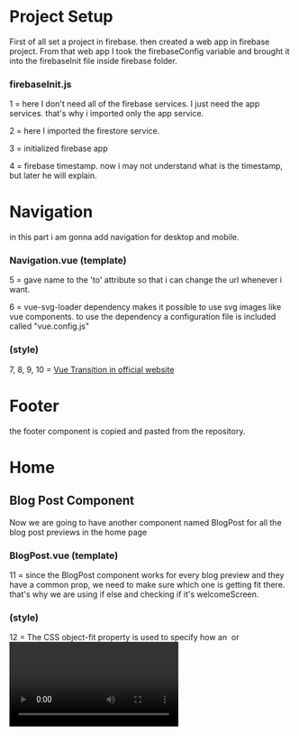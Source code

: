 # Project Setup
First of all set a project in firebase. then created a web app in firebase project. From that web app I took the firebaseConfig variable and brought it into the firebaseInit file inside firebase folder.

### firebaseInit.js
1 = here I don't need all of the firebase services. I just need the app services. that's why i imported only the app service.

2 = here I imported the firestore service.

3 = initialized firebase app

4 = firebase timestamp. now i may not understand what is the timestamp, but later he will explain.

# Navigation
in this part i am gonna add navigation for desktop and mobile.

### Navigation.vue (template)
5 = gave name to the 'to' attribute so that i can change the url whenever i want.

6 = vue-svg-loader dependency makes it possible to use svg images like vue components. to use the dependency a configuration file is included called "vue.config.js"

### (style)
7, 8, 9, 10 = [Vue Transition in official website](https://vuejs.org/v2/guide/transitions.html#Transition-Classes)

# Footer
the footer component is copied and pasted from the repository.

# Home
## Blog Post Component
Now we are going to have another component named BlogPost for all the blog post previews in the home page

### BlogPost.vue (template)
11 = since the BlogPost component works for every blog preview and they have a common prop, we need to make sure which one is getting fit there. that's why we are using if else and checking if it's welcomeScreen.

### (style)
12 = The CSS object-fit property is used to specify how an <img> or <video> should be resized to fit its container. more details on [w3schools page](https://www.w3schools.com/csS/css3_object-fit.asp)